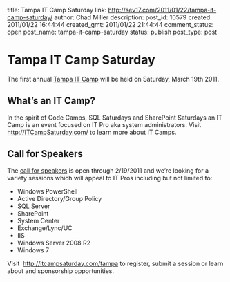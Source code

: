 title: Tampa IT Camp Saturday
link: http://sev17.com/2011/01/22/tampa-it-camp-saturday/
author: Chad Miller
description: 
post_id: 10579
created: 2011/01/22 16:44:44
created_gmt: 2011/01/22 21:44:44
comment_status: open
post_name: tampa-it-camp-saturday
status: publish
post_type: post

# Tampa IT Camp Saturday

The first annual [Tampa IT Camp](http://itcampsaturday.com/tampa/) will be held on Saturday, March 19th 2011. 

## What’s an IT Camp? 

In the spirit of Code Camps, SQL Saturdays and SharePoint Saturdays an IT Camp is an event focused on IT Pro aka system administrators. Visit <http://ITCampSaturday.com/> to learn more about IT Camps.

## Call for Speakers

The [call for speakers](http://itcampsaturday.com/tampa/2011/01/13/call-for-speakers-open/) is open through 2/19/2011 and we’re looking for a variety sessions which will appeal to IT Pros including but not limited to:

  * Windows PowerShell
  * Active Directory/Group Policy
  * SQL Server
  * SharePoint
  * System Center
  * Exchange/Lync/UC
  * IIS
  * Windows Server 2008 R2
  * Windows 7

Visit  <http://itcampsaturday.com/tampa> to register, submit a session or learn about and sponsorship opportunities.